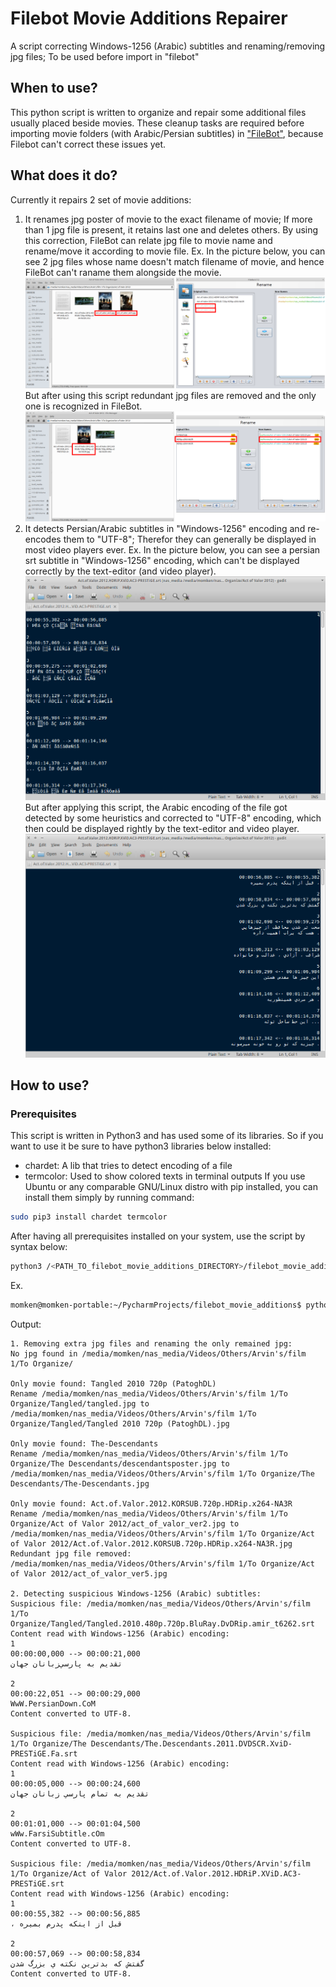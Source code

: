 # Filebot Movie Additions Repairer
A script correcting Windows-1256 (Arabic) subtitles and renaming/removing jpg files; To be used before import in "filebot"

## When to use?
This python script is written to organize and repair some additional files usually placed beside movies. These cleanup tasks are required before importing movie folders (with Arabic/Persian subtitles) in ["FileBot"](http://www.filebot.net/), because Filebot can't correct these issues yet.

## What does it do?
Currently it repairs 2 set of movie additions:
1. It renames jpg poster of movie to the exact filename of movie; If more than 1 jpg file is present, it retains last one and deletes others. By using this correction, FileBot can relate jpg file to movie name and rename/move it according to movie file.
Ex. In the picture below, you can see 2 jpg files whose name doesn't match filename of movie, and hence FileBot can't raname them alongside the movie.
![jpgs_before_script](./readme_pics/jpgs_before_script.png "Jpgs before script")
But after using this script redundant jpg files are removed and the only one is recognized in FileBot.
![jpgs_after_script](./readme_pics/jpgs_after_script.png "Jpgs after script")
2. It detects Persian/Arabic subtitles in "Windows-1256" encoding and re-encodes them to "UTF-8"; Therefor they can generally be displayed in most video players ever.
Ex. In the picture below, you can see a persian srt subtitle in "Windows-1256" encoding, which can't be displayed correctly by the text-editor (and video player).
![srt_windows-1256_before_script](./readme_pics/srt_windows-1256_before_script.png "Srt Windows-1256 before script")
But after applying this script, the Arabic encoding of the file got detected by some heuristics and corrected to "UTF-8" encoding, which then could be displayed rightly by the text-editor and video player.
![srt_utf-8_after_script](./readme_pics/srt_utf-8_after_script.png "Srt UTF-8 after script")

## How to use?
### Prerequisites
This script is written in Python3 and has used some of its libraries. So if you want to use it be sure to have python3 libraries below installed:
* chardet: A lib that tries to detect encoding of a file
* termcolor: Used to show colored texts in terminal outputs
If you use Ubuntu or any comparable GNU/Linux distro with pip installed, you can install them simply by running command:
```bash
sudo pip3 install chardet termcolor
```

After having all prerequisites installed on your system, use the script by syntax below:
```bash
python3 /<PATH_TO_filebot_movie_additions_DIRECTORY>/filebot_movie_additions.py <PATH_TO_FOLDER_OF_MOVIES>
```
Ex.
```bash
momken@momken-portable:~/PycharmProjects/filebot_movie_additions$ python3 filebot_movie_additions.py "/media/momken/nas_media/Videos/Others/Arvin's/film 1/To Organize/"
```
Output:
```
1. Removing extra jpg files and renaming the only remained jpg:
No jpg found in /media/momken/nas_media/Videos/Others/Arvin's/film 1/To Organize/

Only movie found: Tangled 2010 720p (PatoghDL)
Rename /media/momken/nas_media/Videos/Others/Arvin's/film 1/To Organize/Tangled/tangled.jpg to /media/momken/nas_media/Videos/Others/Arvin's/film 1/To Organize/Tangled/Tangled 2010 720p (PatoghDL).jpg

Only movie found: The-Descendants
Rename /media/momken/nas_media/Videos/Others/Arvin's/film 1/To Organize/The Descendants/descendantsposter.jpg to /media/momken/nas_media/Videos/Others/Arvin's/film 1/To Organize/The Descendants/The-Descendants.jpg

Only movie found: Act.of.Valor.2012.KORSUB.720p.HDRip.x264-NA3R
Rename /media/momken/nas_media/Videos/Others/Arvin's/film 1/To Organize/Act of Valor 2012/act_of_valor_ver2.jpg to /media/momken/nas_media/Videos/Others/Arvin's/film 1/To Organize/Act of Valor 2012/Act.of.Valor.2012.KORSUB.720p.HDRip.x264-NA3R.jpg
Redundant jpg file removed: /media/momken/nas_media/Videos/Others/Arvin's/film 1/To Organize/Act of Valor 2012/act_of_valor_ver5.jpg

2. Detecting suspicious Windows-1256 (Arabic) subtitles:
Suspicious file: /media/momken/nas_media/Videos/Others/Arvin's/film 1/To Organize/Tangled/Tangled.2010.480p.720p.BluRay.DvDRip.amir_t6262.srt
Content read with Windows-1256 (Arabic) encoding: 
1
00:00:00,000 --> 00:00:21,000
تقديم به پارسي‌زبانان جهان

2
00:00:22,051 --> 00:00:29,000
WwW.PersianDown.CoM
Content converted to UTF-8.

Suspicious file: /media/momken/nas_media/Videos/Others/Arvin's/film 1/To Organize/The Descendants/The.Descendants.2011.DVDSCR.XviD-PRESTiGE.Fa.srt
Content read with Windows-1256 (Arabic) encoding: 
1
00:00:05,000 --> 00:00:24,600
تقديم به تمام پارسي زبانان جهان

2
00:01:01,000 --> 00:01:04,500
wWw.FarsiSubtitle.cOm
Content converted to UTF-8.

Suspicious file: /media/momken/nas_media/Videos/Others/Arvin's/film 1/To Organize/Act of Valor 2012/Act.of.Valor.2012.HDRiP.XViD.AC3-PRESTiGE.srt
Content read with Windows-1256 (Arabic) encoding: 
1
00:00:55,382 --> 00:00:56,885
، قبل از اينکه پدرم بميره

2
00:00:57,069 --> 00:00:58,834
گفتش که بدترين نکته ي بزرگ شدن
Content converted to UTF-8.

```

